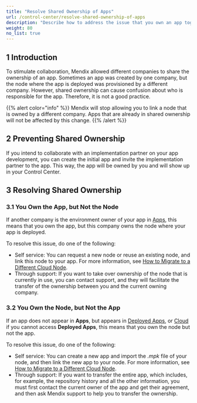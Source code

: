 ```yaml
---
title: "Resolve Shared Ownership of Apps"
url: /control-center/resolve-shared-ownership-of-apps
description: "Describe how to address the issue that you own an app together with another company."
weight: 80
no_list: true
---
```


## 1 Introduction

To stimulate collaboration, Mendix allowed different companies to share the ownership of an app. Sometimes an app was created by one company, but the node where the app is deployed was provisioned by a different company. However, shared ownership can cause confusion about who is responsible for the app. Therefore, it is not a good practice.

{{% alert color="info" %}}
Mendix will stop allowing you to link a node that is owned by a different company. Apps that are already in shared ownership will not be affected by this change.
{{% /alert %}}

## 2 Preventing Shared Ownership

If you intend to collaborate with an implementation partner on your app development, you can create the initial app and invite the implementation partner to the app. This way, the app will be owned by you and will show up in your Control Center.

## 3 Resolving Shared Ownership

### 3.1 You Own the App, but Not the Node

If another company is the environment owner of your app in [Apps](/control-center/apps/), this means that you own the app, but this company owns the node where your app is deployed.

To resolve this issue, do one of the following:

* Self service: You can request a new node or reuse an existing node, and link this node to your app. For more information, see [How to Migrate to a Different Cloud Node](/developerportal/deploy/migrating-on-public-cloud/).
* Through support: If you want to take over ownership of the node that is currently in use, you can contact support, and they will facilitate the transfer of the ownership between you and the current owning company. 

### 3.2 You Own the Node, but Not the App

If an app does not appear in **Apps**, but appears in [Deployed Apps](/control-center/deployed-apps/), or [Cloud](/control-center/cloud/#paid-environments) if you cannot access **Deployed Apps**, this means that you own the node but not the app.

To resolve this issue, do one of the following:

* Self service: You can create a new app and import the *.mpk* file of your node, and then link the new app to your node. For more information, see [How to Migrate to a Different Cloud Node](/developerportal/deploy/migrating-on-public-cloud/).
* Through support: If you want to transfer the entire app, which includes, for example, the repository history and all the other information, you must first contact the current owner of the app and get their agreement, and then ask Mendix support to help you to transfer the ownership.
